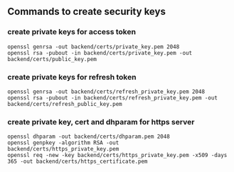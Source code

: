 ## Commands to create security keys
### create private keys for access token
```
openssl genrsa -out backend/certs/private_key.pem 2048
openssl rsa -pubout -in backend/certs/private_key.pem -out backend/certs/public_key.pem
```

### create private keys for refresh token
```
openssl genrsa -out backend/certs/refresh_private_key.pem 2048
openssl rsa -pubout -in backend/certs/refresh_private_key.pem -out backend/certs/refresh_public_key.pem
```

### create private key, cert and dhparam for https server
```
openssl dhparam -out backend/certs/dhparam.pem 2048
openssl genpkey -algorithm RSA -out backend/certs/https_private_key.pem
openssl req -new -key backend/certs/https_private_key.pem -x509 -days 365 -out backend/certs/https_certificate.pem
```